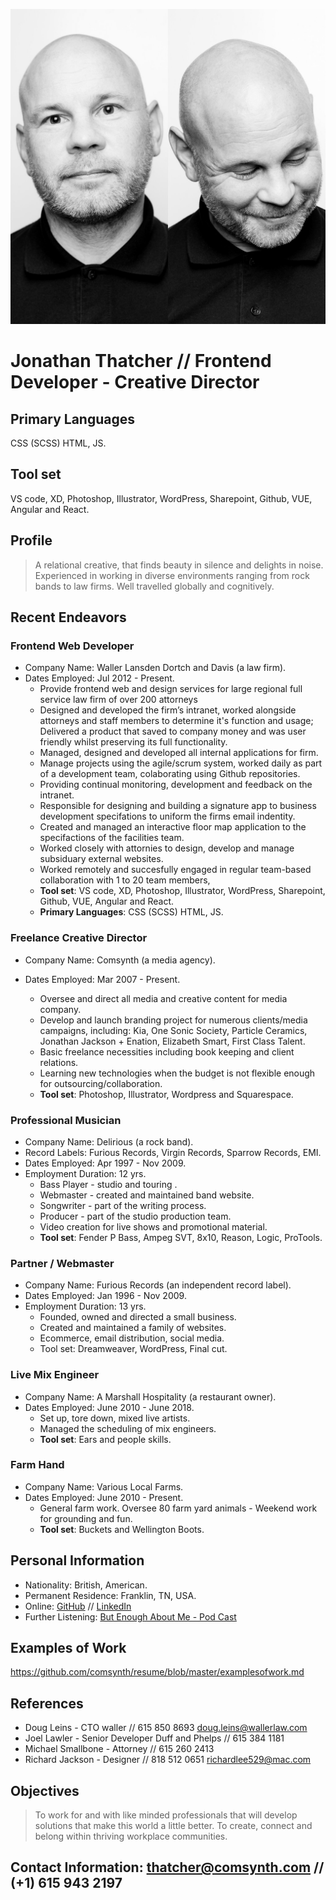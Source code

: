 ![](thatcher.jpg)
# Jonathan Thatcher // Frontend Developer - Creative Director
## Primary Languages
CSS (SCSS) HTML, JS.
## Tool set
VS code, XD, Photoshop, Illustrator, WordPress, Sharepoint, Github, VUE, Angular and React. 
## Profile
> A relational creative, that finds beauty in silence and delights in noise. Experienced in working in diverse environments ranging from rock bands to law firms. Well travelled globally and cognitively.

## Recent Endeavors
### Frontend Web Developer
- Company Name: Waller Lansden Dortch and Davis (a law firm).
- Dates Employed: Jul 2012 -  Present.
  - Provide frontend web and design services for large regional full service law firm of over 200 attorneys
  - Designed and developed the firm’s intranet, worked alongside attorneys and staff members to determine it's function and usage; Delivered a product that saved to company money and was user friendly whilst preserving its full functionality.
  - Managed, designed and developed all internal applications for firm.
  - Manage projects using the agile/scrum system, worked daily as part of a development team, colaborating using Github repositories.
  - Providing continual monitoring, development and feedback on the intranet.
  - Responsible for designing and building a signature app to business development specifations to uniform the firms email indentity.
  - Created and managed an interactive floor map application to the specifactions of the facilities team.
  - Worked closely with attornies to design, develop and manage subsiduary external websites.
  - Worked remotely and succesfully engaged in regular team-based collaboration with 1 to 20 team members,
  - **Tool set**: VS code, XD, Photoshop, Illustrator, WordPress, Sharepoint, Github, VUE, Angular and React. 
  - **Primary Languages**: CSS (SCSS) HTML, JS.
### Freelance Creative Director
- Company Name: Comsynth (a media agency).
- Dates Employed: Mar 2007 - Present.

  - Oversee and direct all media and creative content for media company.
  - Develop and launch branding project for numerous clients/media campaigns, including: Kia, One Sonic Society, Particle Ceramics, Jonathan Jackson + Enation, Elizabeth Smart, First Class Talent.
  - Basic freelance necessities including book keeping and client relations. 
  - Learning new technologies when the budget is not flexible enough for outsourcing/collaboration.
  - **Tool set**: Photoshop, Illustrator, Wordpress and Squarespace.
### Professional Musician
- Company Name: Delirious (a rock band).
- Record Labels: Furious Records, Virgin Records, Sparrow Records, EMI.
- Dates Employed: Apr 1997 - Nov 2009. 
- Employment Duration: 12 yrs.
  - Bass Player - studio and touring .
  - Webmaster - created and maintained band website.
  - Songwriter - part of the writing process.
  - Producer -  part of the studio production team.
  - Video creation for live shows and promotional material.
  - **Tool set**: Fender P Bass, Ampeg SVT, 8x10, Reason, Logic, ProTools.
### Partner / Webmaster
- Company Name: Furious Records (an independent record label).
- Dates Employed: Jan 1996 - Nov 2009.
- Employment Duration: 13 yrs.
  - Founded, owned and directed a small business.
  - Created and maintained a family of websites. 
  - Ecommerce, email distribution, social media.
  - Tool set: Dreamweaver, WordPress, Final cut.
### Live Mix Engineer
- Company Name: A Marshall Hospitality (a restaurant owner).
- Dates Employed: June 2010 - June 2018.
  - Set up, tore down, mixed live artists.
  - Managed the scheduling of mix engineers.
  - **Tool set**: Ears and people skills.
### Farm Hand
- Company Name: Various Local Farms.
- Dates Employed: June 2010 - Present.
  - General farm work. Oversee 80 farm yard animals -  Weekend work for grounding and fun.
  - **Tool set**: Buckets and Wellington Boots.
## Personal Information
- Nationality: British, American.
- Permanent Residence: Franklin, TN, USA.
- Online: [GitHub](https://github.com/comsynth/resume/) // [LinkedIn](https://www.linkedin.com/in/arkyard/)
- Further Listening: [But Enough About Me - Pod Cast](https://podcasts.apple.com/us/podcast/ep-12-jon-thatcher/id1464781115?i=1000454409914)



## Examples of Work
https://github.com/comsynth/resume/blob/master/examplesofwork.md

## References
- Doug Leins - CTO waller // 615 850 8693 doug.leins@wallerlaw.com
- Joel Lawler - Senior Developer Duff and Phelps // 615 384 1181
- Michael Smallbone - Attorney // 615 260 2413
- Richard Jackson - Designer // 818 512 0651 richardlee529@mac.com

## Objectives
> To work for and with like minded professionals that will develop solutions that make this world a little better. To create, connect and belong within thriving workplace communities.

## Contact Information: [thatcher@comsynth.com](mailto:thatcher@comsynth.com) // (+1) **615 943 2197**

